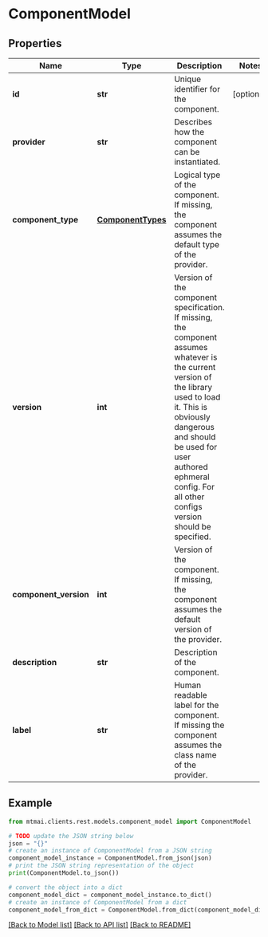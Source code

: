 # ComponentModel


## Properties

Name | Type | Description | Notes
------------ | ------------- | ------------- | -------------
**id** | **str** | Unique identifier for the component. | [optional] 
**provider** | **str** | Describes how the component can be instantiated. | 
**component_type** | [**ComponentTypes**](ComponentTypes.md) | Logical type of the component. If missing, the component assumes the default type of the provider. | 
**version** | **int** | Version of the component specification. If missing, the component assumes whatever is the current version of the library used to load it. This is obviously dangerous and should be used for user authored ephmeral config. For all other configs version should be specified. | 
**component_version** | **int** | Version of the component. If missing, the component assumes the default version of the provider. | 
**description** | **str** | Description of the component. | 
**label** | **str** | Human readable label for the component. If missing the component assumes the class name of the provider. | 

## Example

```python
from mtmai.clients.rest.models.component_model import ComponentModel

# TODO update the JSON string below
json = "{}"
# create an instance of ComponentModel from a JSON string
component_model_instance = ComponentModel.from_json(json)
# print the JSON string representation of the object
print(ComponentModel.to_json())

# convert the object into a dict
component_model_dict = component_model_instance.to_dict()
# create an instance of ComponentModel from a dict
component_model_from_dict = ComponentModel.from_dict(component_model_dict)
```
[[Back to Model list]](../README.md#documentation-for-models) [[Back to API list]](../README.md#documentation-for-api-endpoints) [[Back to README]](../README.md)


